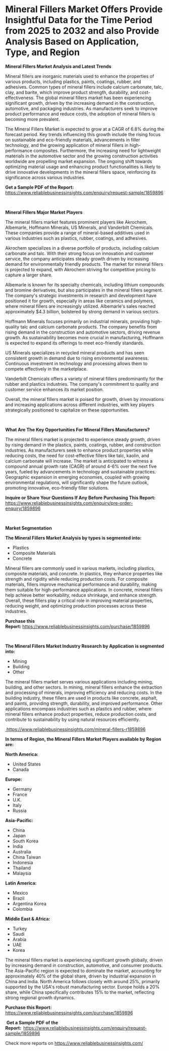 <p><h1>Mineral Fillers Market Offers Provide Insightful Data for the Time Period from 2025 to 2032 and also Provide Analysis Based on Application, Type, and Region</h1></p><p><strong>Mineral Fillers Market Analysis and Latest Trends</strong></p>
<p><p>Mineral fillers are inorganic materials used to enhance the properties of various products, including plastics, paints, coatings, rubber, and adhesives. Common types of mineral fillers include calcium carbonate, talc, clay, and barite, which improve product strength, durability, and cost-effectiveness. The global mineral fillers market has been experiencing significant growth, driven by the increasing demand in the construction, automotive, and packaging industries. As manufacturers seek to improve product performance and reduce costs, the adoption of mineral fillers is becoming more prevalent. </p><p>The Mineral Fillers Market is expected to grow at a CAGR of 6.8% during the forecast period. Key trends influencing this growth include the rising focus on sustainable and eco-friendly materials, advancements in filler technology, and the growing application of mineral fillers in high-performance composites. Furthermore, the increasing need for lightweight materials in the automotive sector and the growing construction activities worldwide are propelling market expansion. The ongoing shift towards optimizing material usage and enhancing product functionalities is likely to drive innovative developments in the mineral fillers space, reinforcing its significance across various industries.</p></p>
<p><strong>Get a Sample PDF of the Report:&nbsp;</strong> <a href="https://www.reliablebusinessinsights.com/enquiry/request-sample/1859896?utm_campaign=3439&utm_medium=2&utm_source=Github&utm_content=ia&utm_term=31032025&utm_id=mineral-fillers">https://www.reliablebusinessinsights.com/enquiry/request-sample/1859896</a></p>
<p>&nbsp;</p>
<p><strong>Mineral Fillers Major Market Players</strong></p>
<p><p>The mineral fillers market features prominent players like Akrochem, Albemarle, Hoffmann Minerals, US Minerals, and Vanderbilt Chemicals. These companies provide a range of mineral-based additives used in various industries such as plastics, rubber, coatings, and adhesives.</p><p>Akrochem specializes in a diverse portfolio of products, including calcium carbonate and talc. With their strong focus on innovation and customer service, the company anticipates steady growth driven by increasing demand for environmentally friendly products. The market for mineral fillers is projected to expand, with Akrochem striving for competitive pricing to capture a larger share.</p><p>Albemarle is known for its specialty chemicals, including lithium compounds and bromine derivatives, but also participates in the mineral fillers segment. The company's strategic investments in research and development have positioned it for growth, especially in areas like ceramics and polymers, where mineral fillers are increasingly utilized. Albemarle's sales reached approximately $4.3 billion, bolstered by strong demand in various sectors.</p><p>Hoffmann Minerals focuses primarily on industrial minerals, providing high-quality talc and calcium carbonate products. The company benefits from rising demand in the construction and automotive sectors, driving revenue growth. As sustainability becomes more crucial in manufacturing, Hoffmann is expected to expand its offerings to meet eco-friendly standards.</p><p>US Minerals specializes in recycled mineral products and has seen consistent growth in demand due to rising environmental awareness. Continuous investment in technology and processing allows them to compete effectively in the marketplace.</p><p>Vanderbilt Chemicals offers a variety of mineral fillers predominantly for the rubber and plastics industries. The company's commitment to quality and customer service enhances its market position.</p><p>Overall, the mineral fillers market is poised for growth, driven by innovations and increasing applications across different industries, with key players strategically positioned to capitalize on these opportunities.</p></p>
<p>&nbsp;</p>
<p><strong>What Are The Key Opportunities For Mineral Fillers Manufacturers?</strong></p>
<p><p>The mineral fillers market is projected to experience steady growth, driven by rising demand in the plastics, paints, coatings, rubber, and construction industries. As manufacturers seek to enhance product properties while reducing costs, the need for cost-effective fillers like talc, kaolin, and calcium carbonate will increase. The market is anticipated to witness a compound annual growth rate (CAGR) of around 4-6% over the next five years, fueled by advancements in technology and sustainable practices. Geographic expansion in emerging economies, coupled with growing environmental regulations, will significantly shape the future outlook, promoting innovative, eco-friendly filler solutions.</p></p>
<p><strong>Inquire or Share Your Questions If Any Before Purchasing This Report:</strong> <a href="https://www.reliablebusinessinsights.com/enquiry/pre-order-enquiry/1859896?utm_campaign=3439&utm_medium=2&utm_source=Github&utm_content=ia&utm_term=31032025&utm_id=mineral-fillers">https://www.reliablebusinessinsights.com/enquiry/pre-order-enquiry/1859896</a></p>
<p>&nbsp;</p>
<p><strong>Market Segmentation</strong></p>
<p><strong>The Mineral Fillers Market Analysis by types is segmented into:</strong></p>
<p><ul><li>Plastics</li><li>Composite Materials</li><li>Concrete</li></ul></p>
<p><p>Mineral fillers are commonly used in various markets, including plastics, composite materials, and concrete. In plastics, they enhance properties like strength and rigidity while reducing production costs. For composite materials, fillers improve mechanical performance and durability, making them suitable for high-performance applications. In concrete, mineral fillers help achieve better workability, reduce shrinkage, and enhance strength. Overall, these fillers play a critical role in improving material properties, reducing weight, and optimizing production processes across these industries.</p></p>
<p><strong>Purchase this Report:&nbsp;</strong><a href="https://www.reliablebusinessinsights.com/purchase/1859896?utm_campaign=3439&utm_medium=2&utm_source=Github&utm_content=ia&utm_term=31032025&utm_id=mineral-fillers">https://www.reliablebusinessinsights.com/purchase/1859896</a></p>
<p>&nbsp;</p>
<p><strong>The Mineral Fillers Market Industry Research by Application is segmented into:</strong></p>
<p><ul><li>Mining</li><li>Building</li><li>Other</li></ul></p>
<p><p>The mineral fillers market serves various applications including mining, building, and other sectors. In mining, mineral fillers enhance the extraction and processing of minerals, improving efficiency and reducing costs. In the building industry, these fillers are used in products like concrete, asphalt, and paints, providing strength, durability, and improved performance. Other applications encompass industries such as plastics and rubber, where mineral fillers enhance product properties, reduce production costs, and contribute to sustainability by using natural resources efficiently.</p></p>
<p><a href="https://www.reliablebusinessinsights.com/mineral-fillers-r1859896?utm_campaign=3439&utm_medium=2&utm_source=Github&utm_content=ia&utm_term=31032025&utm_id=mineral-fillers">&nbsp;https://www.reliablebusinessinsights.com/mineral-fillers-r1859896</a></p>
<p><strong>In terms of Region, the Mineral Fillers Market Players available by Region are:</strong></p>
<p>
    <p> <strong> North America: </strong>
        <ul>
            <li>United States</li>
            <li>Canada</li>
        </ul>
        </p> 
    <p> <strong> Europe: </strong>
        <ul>
            <li>Germany</li>
            <li>France</li>
            <li>U.K.</li>
            <li>Italy</li>
            <li>Russia</li>
        </ul>
        </p> 
    <p> <strong> Asia-Pacific: </strong>
        <ul>
            <li>China</li>
            <li>Japan</li>
            <li>South Korea</li>
            <li>India</li>
            <li>Australia</li>
            <li>China Taiwan</li>
            <li>Indonesia</li>
            <li>Thailand</li>
            <li>Malaysia</li>
        </ul>
        </p> 
    <p> <strong> Latin America: </strong>
        <ul>
            <li>Mexico</li>
            <li>Brazil</li>
            <li>Argentina Korea</li>
            <li>Colombia</li>
        </ul>
        </p> 
    <p> <strong> Middle East & Africa: </strong>
        <ul>
            <li>Turkey</li>
            <li>Saudi</li>
            <li>Arabia</li>
            <li>UAE</li>
            <li>Korea</li>
        </ul>
    </p>
    </p>
<p><p>The mineral fillers market is experiencing significant growth globally, driven by increasing demand in construction, automotive, and consumer products. The Asia-Pacific region is expected to dominate the market, accounting for approximately 40% of the global share, driven by industrial expansion in China and India. North America follows closely with around 25%, primarily supported by the USA's robust manufacturing sector. Europe holds a 20% share, while China specifically contributes 15% to the market, reflecting strong regional growth dynamics.</p></p>
<p><strong>Purchase this Report: </strong><a href="https://www.reliablebusinessinsights.com/purchase/1859896?utm_campaign=3439&utm_medium=2&utm_source=Github&utm_content=ia&utm_term=31032025&utm_id=mineral-fillers">https://www.reliablebusinessinsights.com/purchase/1859896</a></p>
<p>&nbsp;<strong>Get a Sample PDF of the Report:&nbsp;&nbsp;</strong><a href="https://www.reliablebusinessinsights.com/enquiry/request-sample/1859896?utm_campaign=3439&utm_medium=2&utm_source=Github&utm_content=ia&utm_term=31032025&utm_id=mineral-fillers">https://www.reliablebusinessinsights.com/enquiry/request-sample/1859896</a></p>
<p><strong></strong></p>
<p>Check more reports on <a href="https://www.reliablebusinessinsights.com/?utm_campaign=3439&utm_medium=2&utm_source=Github&utm_content=ia&utm_term=31032025&utm_id=mineral-fillers">https://www.reliablebusinessinsights.com/</a></p>